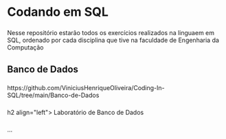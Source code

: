 <h1 align="left"> Codando em SQL</h1>

###

<p align="left"> Nesse repositório estarão todos os exercícios realizados na linguaem em SQL, ordenado por cada disciplina que tive na faculdade de Engenharia da Computação </p>

###

<h2 align="left"> Banco de Dados</h2>

###

<p align="left"> https://github.com/ViniciusHenriqueOliveira/Coding-In-SQL/tree/main/Banco-de-Dados </p>

###

h2 align="left"> Laboratório de Banco de Dados</h2>

###

<p align="left">... </p>




